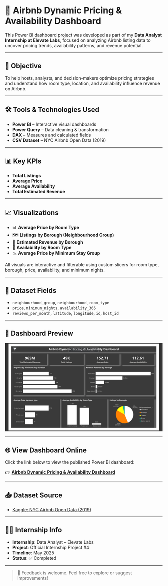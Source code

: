 # 🏡 Airbnb Dynamic Pricing & Availability Dashboard

This Power BI dashboard project was developed as part of my **Data Analyst Internship at Elevate Labs**, focused on analyzing Airbnb listing data to uncover pricing trends, availability patterns, and revenue potential.

---

## 🎯 Objective

To help hosts, analysts, and decision-makers optimize pricing strategies and understand how room type, location, and availability influence revenue on Airbnb.

---

## 🛠 Tools & Technologies Used

- **Power BI** – Interactive visual dashboards  
- **Power Query** – Data cleaning & transformation  
- **DAX** – Measures and calculated fields  
- **CSV Dataset** – NYC Airbnb Open Data (2019)

---

## 📊 Key KPIs

- **Total Listings**
- **Average Price**
- **Average Availability**
- **Total Estimated Revenue**

---

## 📈 Visualizations

- 📊 **Average Price by Room Type**
- 🗺️ **Listings by Borough (Neighbourhood Group)**
- 💸 **Estimated Revenue by Borough**
- 📆 **Availability by Room Type**
- 📉 **Average Price by Minimum Stay Group**

All visuals are interactive and filterable using custom slicers for room type, borough, price, availability, and minimum nights.

---

## 📁 Dataset Fields

- `neighbourhood_group`, `neighbourhood`, `room_type`  
- `price`, `minimum_nights`, `availability_365`  
- `reviews_per_month`, `latitude`, `longitude`, `id`, `host_id`

---

## 📸 Dashboard Preview

![Dashboard Screenshot](https://github.com/TejasDeveloper-analyst/Elevate_labs/blob/6af1934be9507d94708a5c8009dd819184934106/PROJECT_4/Dashboard.png)

---

## 🌐 View Dashboard Online

Click the link below to view the published Power BI dashboard:

👉 [**Airbnb Dynamic Pricing & Availability Dashboard**](https://app.powerbi.com/view?r=eyJrIjoiY2QzMzZmYmQtZWJiYi00ZTY2LWJkZTktMmRjYjlmZDg0YWI4IiwidCI6IjUwMTcxNjkxLTExNDItNDFjMi1hNzZjLWM2MDljZDExMmYzZiJ9)

---

## 📥 Dataset Source

- [Kaggle: NYC Airbnb Open Data (2019)](https://www.kaggle.com/datasets/dgomonov/new-york-city-airbnb-open-data)

---

## 🧑‍💼 Internship Info

- **Internship**: Data Analyst – Elevate Labs  
- **Project**: Official Internship Project #4  
- **Timeline**: May 2025  
- **Status**: ✅ Completed

---

> 💬 Feedback is welcome. Feel free to explore or suggest improvements!

